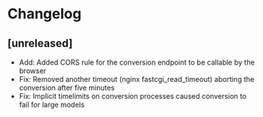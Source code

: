 # Changelog

## [unreleased]

- Add: Added CORS rule for the conversion endpoint to be callable by the browser
- Fix: Removed another timeout (nginx fastcgi_read_timeout) aborting the conversion after five minutes
- Fix: Implicit timelimits on conversion processes caused conversion to fail for large models 
